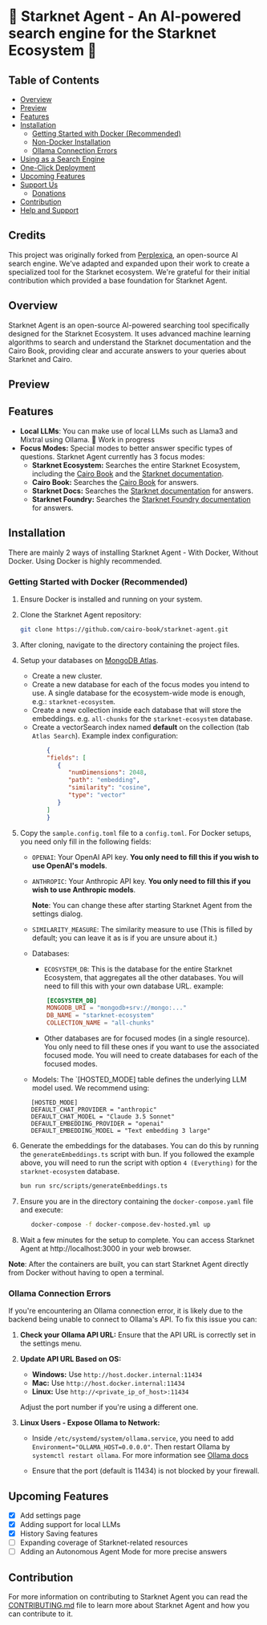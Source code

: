 # 🚀 Starknet Agent - An AI-powered search engine for the Starknet Ecosystem 🔎 <!-- omit in toc -->

<!-- ![preview](.assets/perplexica-screenshot.png) -->

## Table of Contents <!-- omit in toc -->

- [Overview](#overview)
- [Preview](#preview)
- [Features](#features)
- [Installation](#installation)
  - [Getting Started with Docker (Recommended)](#getting-started-with-docker-recommended)
  - [Non-Docker Installation](#non-docker-installation)
  - [Ollama Connection Errors](#ollama-connection-errors)
- [Using as a Search Engine](#using-as-a-search-engine)
- [One-Click Deployment](#one-click-deployment)
- [Upcoming Features](#upcoming-features)
- [Support Us](#support-us)
  - [Donations](#donations)
- [Contribution](#contribution)
- [Help and Support](#help-and-support)

## Credits

This project was originally forked from [Perplexica](https://github.com/ItzCrazyKns/Perplexica), an open-source AI search engine. We've adapted and expanded upon their work to create a specialized tool for the Starknet ecosystem. We're grateful for their initial contribution which provided a base foundation for Starknet Agent.

## Overview

Starknet Agent is an open-source AI-powered searching tool specifically designed for the Starknet Ecosystem. It uses advanced machine learning algorithms to search and understand the Starknet documentation and the Cairo Book, providing clear and accurate answers to your queries about Starknet and Cairo.

## Preview

<!-- ![video-preview](.assets/perplexica-preview.gif) -->

## Features

- **Local LLMs**: You can make use of local LLMs such as Llama3 and Mixtral using Ollama. 🚧 Work in progress
- **Focus Modes:** Special modes to better answer specific types of questions. Starknet Agent currently has 3 focus modes:
  - **Starknet Ecosystem:** Searches the entire Starknet Ecosystem, including the [Cairo Book](https://book.cairo-lang.org) and the [Starknet documentation](https://docs.starknet.io).
  - **Cairo Book:** Searches the [Cairo Book](https://book.cairo-lang.org) for answers.
  - **Starknet Docs:** Searches the [Starknet documentation](https://docs.starknet.io) for answers.
  - **Starknet Foundry:** Searches the [Starknet Foundry documentation](https://foundry-rs.github.io/starknet-foundry/) for answers.

## Installation

There are mainly 2 ways of installing Starknet Agent - With Docker, Without Docker. Using Docker is highly recommended.

### Getting Started with Docker (Recommended)

1. Ensure Docker is installed and running on your system.
2. Clone the Starknet Agent repository:

   ```bash
   git clone https://github.com/cairo-book/starknet-agent.git
   ```

3. After cloning, navigate to the directory containing the project files.

4. Setup your databases on [MongoDB Atlas](https://www.mongodb.com/products/platform/atlas-vector-search).
   - Create a new cluster.
   - Create a new database for each of the focus modes you intend to use. A single database for the ecosystem-wide mode is enough, e.g.: `starknet-ecosystem`.
   - Create a new collection inside each database that will store the embeddings. e.g. `all-chunks` for the `starknet-ecosystem` database.
   - Create a vectorSearch index named **default** on the collection (tab `Atlas Search`). Example index configuration:
     ```json
         {
         "fields": [
            {
               "numDimensions": 2048,
               "path": "embedding",
               "similarity": "cosine",
               "type": "vector"
            }
         ]
         }
     ```

5. Copy the `sample.config.toml` file to a `config.toml`. For Docker setups, you need only fill in the following fields:

   - `OPENAI`: Your OpenAI API key. **You only need to fill this if you wish to use OpenAI's models**.
   - `ANTHROPIC`: Your Anthropic API key. **You only need to fill this if you wish to use Anthropic models**.

     **Note**: You can change these after starting Starknet Agent from the settings dialog.

   - `SIMILARITY_MEASURE`: The similarity measure to use (This is filled by default; you can leave it as is if you are unsure about it.)
   - Databases:
     - `ECOSYSTEM_DB`: This is the database for the entire Starknet Ecosystem, that aggregates all the other databases. You will need to fill this with your own database URL. example:
     ```toml
         [ECOSYSTEM_DB]
         MONGODB_URI = "mongodb+srv://mongo:..."
         DB_NAME = "starknet-ecosystem"
         COLLECTION_NAME = "all-chunks"
      ```
     - Other databases are for focused modes (in a single resource). You only need to fill these ones if you want to use the associated focused mode. You will need to create databases for each of the focused modes.
   - Models: The `[HOSTED_MODE] table defines the underlying LLM model used. We recommend using:
   ```
      [HOSTED_MODE]
      DEFAULT_CHAT_PROVIDER = "anthropic"
      DEFAULT_CHAT_MODEL = "Claude 3.5 Sonnet"
      DEFAULT_EMBEDDING_PROVIDER = "openai"
      DEFAULT_EMBEDDING_MODEL = "Text embedding 3 large"
   ```

5. Generate the embeddings for the databases. You can do this by running the `generateEmbeddings.ts` script with bun. If you followed the example above, you will need to run the script with option `4 (Everything)` for the `starknet-ecosystem` database.
   ```bash
   bun run src/scripts/generateEmbeddings.ts
   ```

5. Ensure you are in the directory containing the `docker-compose.yaml` file and execute:

   ```bash
      docker-compose -f docker-compose.dev-hosted.yml up
   ```

6. Wait a few minutes for the setup to complete. You can access Starknet Agent at http://localhost:3000 in your web browser.

**Note**: After the containers are built, you can start Starknet Agent directly from Docker without having to open a terminal.


### Ollama Connection Errors

If you're encountering an Ollama connection error, it is likely due to the backend being unable to connect to Ollama's API. To fix this issue you can:

1. **Check your Ollama API URL:** Ensure that the API URL is correctly set in the settings menu.
2. **Update API URL Based on OS:**

   - **Windows:** Use `http://host.docker.internal:11434`
   - **Mac:** Use `http://host.docker.internal:11434`
   - **Linux:** Use `http://<private_ip_of_host>:11434`

   Adjust the port number if you're using a different one.

3. **Linux Users - Expose Ollama to Network:**

   - Inside `/etc/systemd/system/ollama.service`, you need to add `Environment="OLLAMA_HOST=0.0.0.0"`. Then restart Ollama by `systemctl restart ollama`. For more information see [Ollama docs](https://github.com/ollama/ollama/blob/main/docs/faq.md#setting-environment-variables-on-linux)

   - Ensure that the port (default is 11434) is not blocked by your firewall.

## Upcoming Features

- [x] Add settings page
- [x] Adding support for local LLMs
- [x] History Saving features
- [ ] Expanding coverage of Starknet-related resources
- [ ] Adding an Autonomous Agent Mode for more precise answers

## Contribution

For more information on contributing to Starknet Agent you can read the [CONTRIBUTING.md](CONTRIBUTING.md) file to learn more about Starknet Agent and how you can contribute to it.
